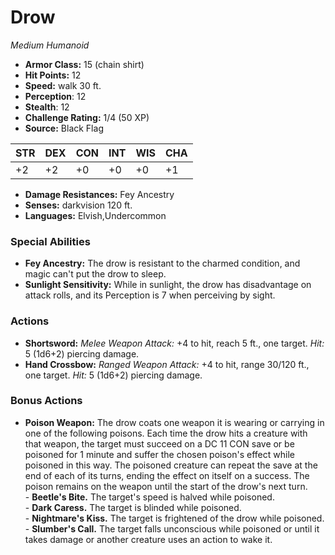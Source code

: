 # Drow

*Medium* *Humanoid*

- **Armor Class:** 15 (chain shirt)
- **Hit Points:** 12 
- **Speed:** walk 30 ft.
- **Perception**: 12
- **Stealth**: 12
- **Challenge Rating:** 1/4 (50 XP)
- **Source:** Black Flag

| STR | DEX | CON | INT | WIS | CHA |
| --- | --- | --- | --- | --- | --- |
| +2 | +2 | +0 | +0 | +0 | +1 |

- **Damage Resistances:** Fey Ancestry
- **Senses:** darkvision 120 ft.
- **Languages:** Elvish,Undercommon

### Special Abilities

- **Fey Ancestry:** The drow is resistant to the charmed condition, and magic can't put the drow to sleep.
- **Sunlight Sensitivity:** While in sunlight, the drow has disadvantage on attack rolls, and its Perception is 7 when perceiving by sight.

### Actions

- **Shortsword:** _Melee Weapon Attack:_ +4 to hit, reach 5 ft., one target. _Hit:_ 5 (1d6+2) piercing damage.
- **Hand Crossbow:** _Ranged Weapon Attack:_ +4 to hit, range 30/120 ft., one target. _Hit:_ 5 (1d6+2) piercing damage.

### Bonus Actions

- **Poison Weapon:** The drow coats one weapon it is wearing or carrying in one of the following poisons. Each time the drow hits a creature with that weapon, the target must succeed on a DC 11 CON save or be poisoned for 1 minute and suffer the chosen poison's effect while poisoned in this way. The poisoned creature can repeat the save at the end of each of its turns, ending the effect on itself on a success. The poison remains on the weapon until the start of the drow's next turn.<br>- **Beetle's Bite.** The target's speed is halved while poisoned.<br>- **Dark Caress.** The target is blinded while poisoned.<br>- **Nightmare's Kiss.** The target is frightened of the drow while poisoned.<br>- **Slumber's Call.** The target falls unconscious while poisoned or until it takes damage or another creature uses an action to wake it.
